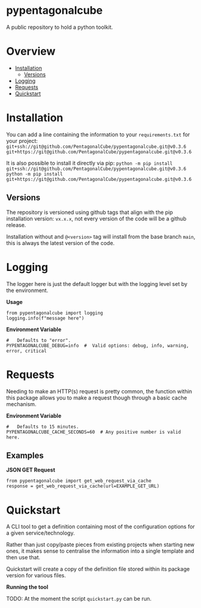 # pypentagonalcube
A public repository to hold a python toolkit.


# Overview

- [Installation](#Installation)
  - [Versions](#Versions)
- [Logging](#Logging)
- [Requests](#Requests)
- [Quickstart](#Quickstart)


  

# Installation

You can add a line containing the information to your `requirements.txt` for your project:
`git+ssh://git@github.com/PentagonalCube/pypentagonalcube.git@v0.3.6` 
`git+https://git@github.com/PentagonalCube/pypentagonalcube.git@v0.3.6`

It is also possible to install it directly via pip:
`python -m pip install git+ssh://git@github.com/PentagonalCube/pypentagonalcube.git@v0.3.6`
`python -m pip install git+https://git@github.com/PentagonalCube/pypentagonalcube.git@v0.3.6`

## Versions

The repository is versioned using github tags that align with the pip installation version: `vx.x.x`, not every version of the code will be a github release.

Installation without and `@<version>` tag will install from the base branch `main`, this is always the latest version of the code.



# Logging

The logger here is just the default logger but with the logging level set by the environment.

**Usage**

```
from pypentagonalcube import logging
logging.info(f"message here")
```

**Environment Variable**

```
#   Defaults to "error".
PYPENTAGONALCUBE_DEBUG=info  #  Valid options: debug, info, warning, error, critical
```


# Requests

Needing to make an HTTP(s) request is pretty common, the function within this package allows you to make a request though through a basic cache mechanism.


**Environment Variable**

```
#   Defaults to 15 minutes.
PYPENTAGONALCUBE_CACHE_SECONDS=60  # Any positive number is valid here.  
```


## Examples

**JSON GET Request**

```
from pypentagonalcube import get_web_request_via_cache
response = get_web_request_via_cache(url=EXAMPLE_GET_URL)
```


# Quickstart

A CLI tool to get a definition containing most of the configuration options for a given service/technology.

Rather than just copy/paste pieces from existing projects when starting new ones, it makes sense to centralise the information into a single template and then use that.

Quickstart will create a copy of the definition file stored within its package version for various files.

**Running the tool**

TODO: At the moment the script `quickstart.py` can be run.

